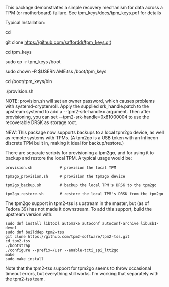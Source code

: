 This package demonstrates a simple recovery mechanism for data across a 
TPM (or motherboard) failure. See tpm_keys/docs/tpm_keys.pdf for details

Typical Installation:

cd

git clone https://github.com/safforddr/tpm_keys.git

cd tpm_keys

sudo cp -r tpm_keys /boot

sudo chown -R $USERNAME:tss /boot/tpm_keys

cd /boot/tpm_keys/bin

./provision.sh

NOTE: provision.sh will set an owner password, which causes problems
with systemd-cryptenroll. Apply the supplied srk_handle.patch to
the upstream systemd to add a --tpm2-srk-handle= argument. Then
after provisioning, you can set --tpm2-srk-handle=0x81000004 to
use the recoverable DRSK as storage root.

NEW: This package now supports backups to a local tpm2go device,
as well as remote systems with TPMs. (A tpm2go is a USB token with
an Infineon discrete TPM built in, making it ideal for backup/restore.)

There are separate scripts for provisioning a tpm2go, and for using it 
to backup and restore the local TPM. A typical usage would be:

    provision.sh            # provision the local TPM
    
    tpm2go_provision.sh     # provision the tpm2go device

    tpm2go_backup.sh        # backup the local TPM's DRSK to the tpm2go
    
    tpm2go_restore.sh       # restore the local TPM's DRSK from the tpm2go
    
The tpm2go support in tpm2-tss is upstream in the master, but (as of Fedora 39)
has not made it downstream. To add this support, build the upstream version with:

    sudo dnf install libtool automake autoconf autoconf-archive libusb1-devel
    sudo dnf builddep tpm2-tss
    git clone https://github.com/tpm2-software/tpm2-tss.git
    cd tpm2-tss
    ./bootstrap
    ./configure --prefix=/usr --enable-tcti_spi_ltt2go
    make
    sudo make install

Note that the tpm2-tss support for tpm2go seems to throw occasional timeout errors, 
but everything still works. I'm working that separately with the tpm2-tss team.
